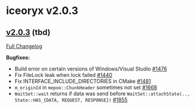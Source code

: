 # iceoryx v2.0.3

## [v2.0.3](https://github.com/eclipse-iceoryx/iceoryx/tree/v2.0.2) (tbd)

[Full Changelog](https://github.com/eclipse-iceoryx/iceoryx/compare/v2.0.2...v2.0.3)

**Bugfixes:**

- Build error on certain versions of Windows/Visual Studio [\#1476](https://github.com/eclipse-iceoryx/iceoryx/issues/1476)
- Fix FileLock leak when lock failed [\#1440](https://github.com/eclipse-iceoryx/iceoryx/issues/1440)
- Fix INTERFACE_INCLUDE_DIRECTORIES in CMake [\#1481](https://github.com/eclipse-iceoryx/iceoryx/issues/1481)
- `m_originId` in `mepoo::ChunkHeader` sometimes not set [\#1668](https://github.com/eclipse-iceoryx/iceoryx/issues/1668)
- `WaitSet::wait` returns if data was send before `WaitSet::attachState(.., State::HAS_{DATA, REQUEST, RESPONSE})` [\#1855](https://github.com/eclipse-iceoryx/iceoryx/issues/1855)
